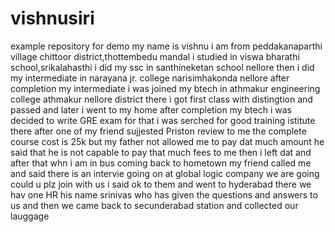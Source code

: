 # vishnusiri
example repository for demo
my name is vishnu
i am from peddakanaparthi village chittoor district,thottembedu mandal
i studied in viswa bharathi school,srikalahasthi
i did my ssc in santhineketan school nellore
then i did my intermediate in narayana jr. college narisimhakonda nellore
after completion my intermediate i was joined my btech in athmakur engineering college athmakur nellore district
there i got first class with distingtion and passed and later i went to my home
after completion my btech i was decided to write GRE exam for that i was serched for good training istitute there after one of my friend sujjested Priston review to me 
the complete course cost is 25k but my father not allowed me to pay dat much amount he said that he is not capable to pay that much fees to me
then i left dat and after that whn i am in bus coming back to hometown my friend called me and said there is an intervie going on at global logic company we are going could u plz join with us 
i said ok to them and went to hyderabad there we hav one HR his name srinivas who has given the questions and answers to us and then we came back to secunderabad station and collected our lauggage
